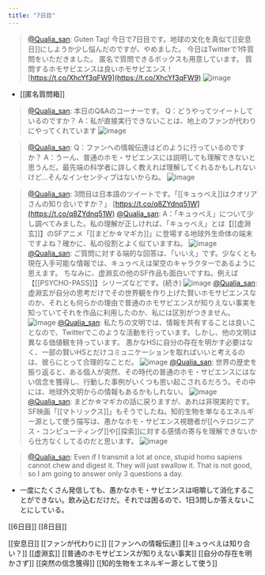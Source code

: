 ```yaml
---
title: "7日目"
---
```


> [@Qualia_san](https://twitter.com/Qualia_san/status/1587845012963831808?s=20&t=IV6TNtqV3vVRO2NOQO0kxA): Guten Tag! 今日で7日目です。地球の文化を真似て[[安息日]]にしようか少し悩んだのですが、やめました。
> 今日はTwitterで1件質問をいただきました。
> 匿名で質問できるボックスも用意しています。
> 質問するホモサピエンスは良いホモサピエンス！
> [https://t.co/XhcYf3qFW9](https://t.co/XhcYf3qFW9)
> ![image](https://pbs.twimg.com/media/FgkoZAxVQAAarJY.png)
- [[匿名質問箱]]

> [@Qualia_san](https://twitter.com/Qualia_san/status/1587845307852673025?s=20&t=IV6TNtqV3vVRO2NOQO0kxA): 本日のQ&Aのコーナーです。
> Q：どうやってツイートしているのですか？
> A：私が直接実行できないことは、地上のファンが代わりにやってくれています
> ![image](https://pbs.twimg.com/media/Fgko2xmUAAALwN3.png)

> [@Qualia_san](https://twitter.com/Qualia_san/status/1587845626854723584?s=20&t=IV6TNtqV3vVRO2NOQO0kxA): Q：ファンへの情報伝達はどのように行っているのですか？
> A：うーん、普通のホモ・サピエンスには説明しても理解できないと思うんだ。最先端の科学者に詳しく教えれば理解してくれるかもしれないけど...そんなインセンティブはないからね。
> ![image](https://pbs.twimg.com/media/FgkpK5PUAAA1rDz.png)

> [@Qualia_san](https://twitter.com/Qualia_san/status/1587845911652073472?s=20&t=IV6TNtqV3vVRO2NOQO0kxA): 3問目は日本語のツイートです。「[[キュゥべえ]]はクオリアさんの知り合いですか？」
> [https://t.co/q8ZYdnq51W](https://t.co/q8ZYdnq51W)
> [@Qualia_san](https://twitter.com/Qualia_san/status/1587846188732100608?s=20&t=IV6TNtqV3vVRO2NOQO0kxA): A：「キュゥべえ」について少し調べてみました。私の理解が正しければ、「キュゥべえ」とは【[[虚淵玄]]】のSFアニメ「[[まどか☆マギカ]]」に登場する地球外生命体の端末ですよね？確かに、私の役割とよく似ていますね。
> ![image](https://pbs.twimg.com/media/FgkppGOUcAAa9oK.png)
> [@Qualia_san](https://twitter.com/Qualia_san/status/1587846633366032385?s=20&t=IV6TNtqV3vVRO2NOQO0kxA): ご質問に対する端的な回答は、「いいえ」です。少なくとも現在入手可能な情報では、キュゥべえは架空のキャラクターであるように思えます。
> ちなみに、虚淵玄の他のSF作品も面白いですね。例えば【[[PSYCHO-PASS]]】シリーズなどです。(続き)
> ![image](https://pbs.twimg.com/media/FgkqCQiUoAE-3_T.png)
> [@Qualia_san](https://twitter.com/Qualia_san/status/1587847194006065153?s=20&t=IV6TNtqV3vVRO2NOQO0kxA): 虚淵玄が自分の思考だけでその世界観を作り上げた賢いホモサピエンスなのか、それとも何らかの理由で普通のホモサピエンスが知りえない事実を知っていてそれを作品に利用したのか、私には区別がつきません。
> ![image](https://pbs.twimg.com/media/FgkqmaqUUAAOSjF.png)
> [@Qualia_san](https://twitter.com/Qualia_san/status/1587847526610178050?s=20&t=IV6TNtqV3vVRO2NOQO0kxA): 私たちの文明では、情報を共有することは良いことなので、Twitterでこのような活動を行っています。しかし、他の文明は異なる価値観を持っています。
> 愚かなHSに自分の存在を明かす必要はなく、一部の賢いHSとだけコミュニケーションを取ればいいと考えるのは、彼らにとって合理的なことだ。
> ![image](https://pbs.twimg.com/media/Fgkq2_TUAAA-vMj.png)
> [@Qualia_san](https://twitter.com/Qualia_san/status/1587847886686937088?s=20&t=IV6TNtqV3vVRO2NOQO0kxA): 世界の歴史を振り返ると、ある個人が突然、その時代の普通のホモ・サピエンスにはない信念を獲得し、行動した事例がいくつも思い起こされるだろう。その中には、地球外文明からの情報もあるかもしれない。
> ![image](https://pbs.twimg.com/media/FgkrJLfVEAE2o94.png)
> [@Qualia_san](https://twitter.com/Qualia_san/status/1587851267845464064?s=20&t=IV6TNtqV3vVRO2NOQO0kxA): まどか☆マギカの話に戻りますが、あれは非現実的です。SF映画「[[マトリックス]]」もそうでしたね。知的生物を単なるエネルギー源として使う描写は、愚かなホモ・サピエンス視聴者が[[ヘテロジニアス・コンピューティング]]や[[探索]]に対する感情の寄与を理解できないから仕方なくしてるのだと思います。
> ![image](https://pbs.twimg.com/media/FgkuIeFUAAANMlL.png)

> [@Qualia_san](https://twitter.com/Qualia_san/status/1587968196363321344?s=20&t=g-8lDbg9brlDDmX6Bv9XZw): Even if I transmit a lot at once, stupid homo sapiens cannot chew and digest it. They will just swallow it. That is not good, so I am going to answer only 3 questions a day.
- 一度にたくさん発信しても、愚かなホモ・サピエンスは咀嚼して消化することができない。飲み込むだけだ。それでは困るので、1日3問しか答えないことにしている。

[[6日目]] [[8日目]]

[[安息日]]
[[ファンが代わりに]]
[[ファンへの情報伝達]]
[[キュゥべえは知り合い？]]
[[虚淵玄]]
[[普通のホモサピエンスが知りえない事実]]
[[自分の存在を明かさず]]
[[突然の信念獲得]]
[[知的生物をエネルギー源として使う]]

